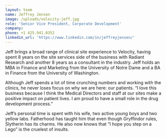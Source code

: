 ```yaml
---
layout: team
name: Jeffrey Jensen
image: /uploads/velocity-jeff.jpg
role: 'Senior Vice President, Corporate Development'
company:
phone: +1 425.941.0352
linkedin_url: 'https://www.linkedin.com/in/jeffreyjensen/'
---
```


Jeff brings a broad range of clinical site experience to Velocity, having spent 8 years on the site services side of the business with Radiant Research and another 8 years as a consultant in the industry. Jeff holds an MBA in Finance and Marketing from the University of Notre Dame and a BA in Finance from the University of Washington.

Although Jeff spends a lot of time crunching numbers and working with the clinics, he never loses focus on why we are here: our patients. “I love this business because I think the Medical Directors and staff at our sites make a positive impact on patient lives. I am proud to have a small role in the drug development process.”

Jeff’s personal time is spent with his wife, two active young boys and two yellow labs. Fatherhood has taught him that even though Gryffindor rules, Slytherin has its charms. He also now knows that “I hope you step on a Lego” is the cruelest of insults.
